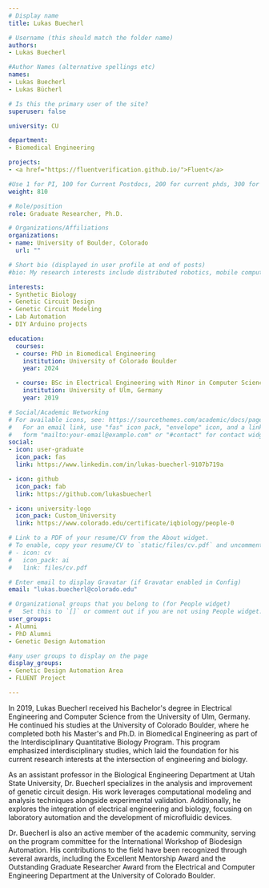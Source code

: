 ```yaml
---
# Display name
title: Lukas Buecherl

# Username (this should match the folder name)
authors:
- Lukas Buecherl

#Author Names (alternative spellings etc)
names:
- Lukas Buecherl
- Lukas Bücherl

# Is this the primary user of the site?
superuser: false

university: CU

department:
- Biomedical Engineering

projects:
- <a href="https://fluentverification.github.io/">Fluent</a>

#Use 1 for PI, 100 for Current Postdocs, 200 for current phds, 300 for current masters, 400 for current undergrads, 800 for alum postdocs, 810 for alum phds, 820 for alum masters, and 810 for alum undergrads
weight: 810

# Role/position
role: Graduate Researcher, Ph.D.

# Organizations/Affiliations
organizations:
- name: University of Boulder, Colorado
  url: ""

# Short bio (displayed in user profile at end of posts)
#bio: My research interests include distributed robotics, mobile computing and programmable matter.

interests:
- Synthetic Biology
- Genetic Circuit Design
- Genetic Circuit Modeling
- Lab Automation
- DIY Arduino projects

education:
  courses:
  - course: PhD in Biomedical Engineering
    institution: University of Colorado Boulder
    year: 2024

  - course: BSc in Electrical Engineering with Minor in Computer Science
    institution: University of Ulm, Germany
    year: 2019

# Social/Academic Networking
# For available icons, see: https://sourcethemes.com/academic/docs/page-builder/#icons
#   For an email link, use "fas" icon pack, "envelope" icon, and a link in the
#   form "mailto:your-email@example.com" or "#contact" for contact widget.
social:
- icon: user-graduate
  icon_pack: fas
  link: https://www.linkedin.com/in/lukas-buecherl-9107b719a

- icon: github
  icon_pack: fab
  link: https://github.com/lukasbuecherl

- icon: university-logo
  icon_pack: Custom_University
  link: https://www.colorado.edu/certificate/iqbiology/people-0

# Link to a PDF of your resume/CV from the About widget.
# To enable, copy your resume/CV to `static/files/cv.pdf` and uncomment the lines below.
# - icon: cv
#   icon_pack: ai
#   link: files/cv.pdf

# Enter email to display Gravatar (if Gravatar enabled in Config)
email: "lukas.buecherl@colorado.edu"

# Organizational groups that you belong to (for People widget)
#   Set this to `[]` or comment out if you are not using People widget.
user_groups:
- Alumni
- PhD Alumni
- Genetic Design Automation

#any user groups to display on the page
display_groups:
- Genetic Design Automation Area
- FLUENT Project

---
```

In 2019, Lukas Buecherl received his Bachelor's degree in Electrical Engineering and Computer Science from the University of Ulm, Germany. He continued his studies at the University of Colorado Boulder, where he completed both his Master's and Ph.D. in Biomedical Engineering as part of the Interdisciplinary Quantitative Biology Program. This program emphasized interdisciplinary studies, which laid the foundation for his current research interests at the intersection of engineering and biology.

As an assistant professor in the Biological Engineering Department at Utah State University, Dr. Buecherl specializes in the analysis and improvement of genetic circuit design. His work leverages computational modeling and analysis techniques alongside experimental validation. Additionally, he explores the integration of electrical engineering and biology, focusing on laboratory automation and the development of microfluidic devices.

Dr. Buecherl is also an active member of the academic community, serving on the program committee for the International Workshop of Biodesign Automation. His contributions to the field have been recognized through several awards, including the Excellent Mentorship Award and the Outstanding Graduate Researcher Award from the Electrical and Computer Engineering Department at the University of Colorado Boulder.
